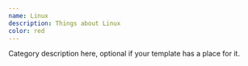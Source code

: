 ```yaml
---
name: Linux
description: Things about Linux
color: red
---
```


Category description here, optional if your template has a place for it.
